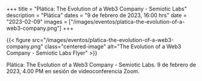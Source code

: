 +++
title = "Plática: The Evolution of a Web3 Company - Semiotic Labs"
description = "Plática"
dates = "9 de febrero de 2023, 16:00 hrs"
date = "2023-02-09"
images = ["/images/eventos/platica-the-evolution-of-a-web3-company.png"]
+++

{{< figure src="/images/eventos/platica-the-evolution-of-a-web3-company.png" class="centered-image" alt="The Evolution of a Web3 Company - Semiotic Labs Flyer" >}}

Plática: The Evolution of a Web3 Company - Semiotic Labs. 9 de febrero de 2023, 4.00 PM en sesión de videoconferencia Zoom.
